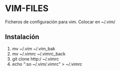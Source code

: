# VIM-FILES

Ficheros de configuración para vim. Colocar en ~/.vim/

## Instalación

1. mv ~/.vim ~/.vim_bak
2. mv ~/.vimrc ~/.vimrc_back
2. git clone http:/ ~/.vimrc 
2. echo ":so ~/.vim/.vimrc" > ~/.vimrc
